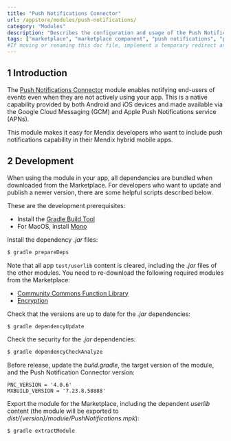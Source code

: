 ```yaml
---
title: "Push Notifications Connector"
url: /appstore/modules/push-notifications/
category: "Modules"
description: "Describes the configuration and usage of the Push Notifications module, which is available in the Mendix Marketplace."
tags: ["marketplace", "marketplace component", "push notifications", "platform support"]
#If moving or renaming this doc file, implement a temporary redirect and let the respective team know they should update the URL in the product. See Mapping to Products for more details. 
---
```


## 1 Introduction

The [Push Notifications Connector](https://marketplace.mendix.com/link/component/3003/) module enables notifying end-users of events even when they are not actively using your app. This is a native capability provided by both Android and iOS devices and made available via the Google Cloud Messaging (GCM) and Apple Push Notifications service (APNs).

This module makes it easy for Mendix developers who want to include push notifications capability in their Mendix hybrid mobile apps.

## 2 Development

When using the module in your app, all dependencies are bundled when downloaded from the Marketplace. For developers who want to update and publish a newer version, there are some helpful scripts described below.

These are the development prerequisites:

* Install the [Gradle Build Tool](https://gradle.org/install/)
* For MacOS, install [Mono](https://www.mono-project.com/download/stable/)

Install the dependency *.jar* files:

```bash
$ gradle prepareDeps
```

Note that all app `test/userlib` content is cleared, including the *.jar* files of the other modules. You need to re-download the following  required modules from the Marketplace:

* [Community Commons Function Library](community-commons-function-library)
* [Encryption](encryption)

Check that the versions are up to date for the *.jar* dependencies:

```bash
$ gradle dependencyUpdate
```

Check the security for the *.jar* dependencies:

```bash
$ gradle dependencyCheckAnalyze
```

Before release, update the *build.gradle*, the target version of the module, and the Push Notification Connector version:

``` groofy
PNC_VERSION = '4.0.6'
MXBUILD_VERSION = '7.23.8.58888'
```

Export the module for the Marketplace, including the dependent *userlib* content (the module will be exported to *dist/{version}/module/PushNotifications.mpk*):

```bash
$ gradle extractModule
```

